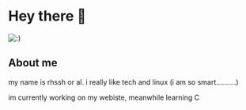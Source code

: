 # Hey there :wave:

<img src="https://cdn.discordapp.com/attachments/1169673041433853952/1190315445992034455/drWBy6B.png?ex=65a15aa5&is=658ee5a5&hm=0d747259bd9d2869d5d42c7cafbc7c5de82ca69f8bad01cfd183a02a4ba161df&" alt=":)">

## About me

my name is rhssh or al. i really like tech and linux (i am so smart..........)  


im currently working on my webiste, meanwhile learning C


<!--
Here are some ideas to get you started:

- 🔭 I’m currently working on ...
- 🌱 I’m currently learning ...
- 👯 I’m looking to collaborate on ...
- 🤔 I’m looking for help with ...
- 💬 Ask me about ...
- 📫 How to reach me: ...
- 😄 Pronouns: ...
- ⚡ Fun fact: ...
-->

